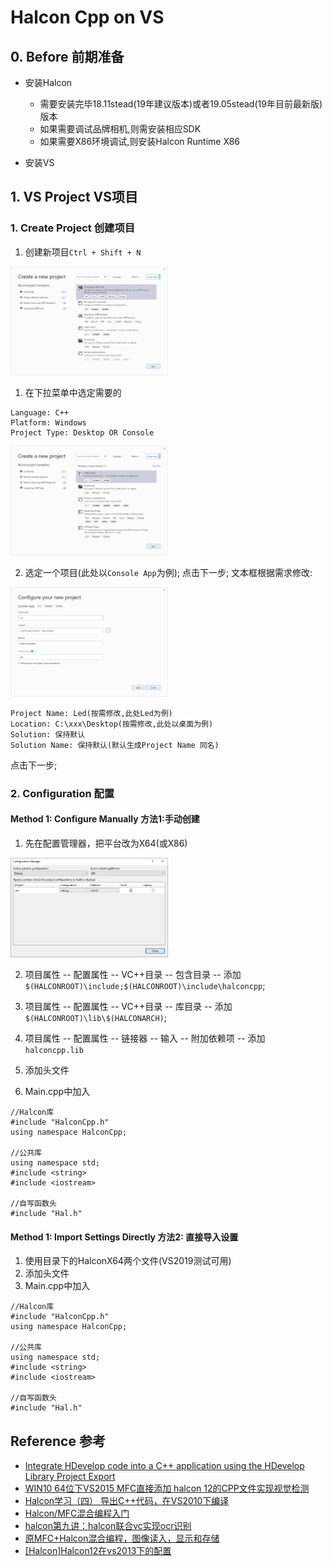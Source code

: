 # Halcon Cpp on VS

## 0. Before 前期准备

- 安装Halcon
  - 需要安装完毕18.11stead(19年建议版本)或者19.05stead(19年目前最新版)版本
  - 如果需要调试品牌相机,则需安装相应SDK
  - 如果需要X86环境调试,则安装Halcon Runtime X86

- 安装VS

## 1. VS Project VS项目

### 1. Create Project 创建项目
1. 创建新项目```Ctrl + Shift + N```

<img src="Create Project1.png" width = "50%" />

 
1. 在下拉菜单中选定需要的
```
Language: C++
Platform: Windows
Project Type: Desktop OR Console
```
<img src="Create Project2.png" width = "50%" />

2. 选定一个项目(此处以```Console App```为例);
点击下一步;
文本框根据需求修改:
<img src="Create Project3.png" width = "50%" />

```
Project Name: Led(按需修改,此处Led为例)
Location: C:\xxx\Desktop(按需修改,此处以桌面为例)
Solution: 保持默认
Solution Name: 保持默认(默认生成Project Name 同名)
```
点击下一步;
### 2. Configuration 配置
#### Method 1: Configure Manually 方法1:手动创建
1. 先在配置管理器，把平台改为X64(或X86)

<img src="Configuration1.png" width = "50%" />

2. 项目属性 -- 配置属性 -- VC++目录 -- 包含目录 -- 添加 ```$(HALCONROOT)\include;$(HALCONROOT)\include\halconcpp```;


3. 项目属性 -- 配置属性 -- VC++目录 -- 库目录 -- 添加 ```$(HALCONROOT)\lib\$(HALCONARCH)```;

4. 项目属性 -- 配置属性 -- 链接器 -- 输入 -- 附加依赖项 -- 添加 ```halconcpp.lib```

5. 添加头文件
6. Main.cpp中加入

```
//Halcon库
#include "HalconCpp.h"
using namespace HalconCpp;

//公共库
using namespace std;
#include <string>
#include <iostream>

//自写函数头
#include "Hal.h"
```

#### Method 1: Import Settings Directly 方法2: 直接导入设置

1. 使用目录下的HalconX64两个文件(VS2019测试可用)
2.  添加头文件
3.  Main.cpp中加入

```
//Halcon库
#include "HalconCpp.h"
using namespace HalconCpp;

//公共库
using namespace std;
#include <string>
#include <iostream>

//自写函数头
#include "Hal.h"
```













## Reference 参考

- [Integrate HDevelop code into a C++ application using the HDevelop Library Project Export](https://www.mvtec.com/news-press/video/detail/hdevelop-library-project-export0/?no_cache=1&cHash=08ee6d47d22df249a146cf637790946e)
- [WIN10 64位下VS2015 MFC直接添加 halcon 12的CPP文件实现视觉检测](https://www.cnblogs.com/tmdsleep/p/5485882.html)
- [Halcon学习（四） 导出C++代码，在VS2010下编译](https://blog.csdn.net/chaipp0607/article/details/69514982)
- [Halcon/MFC混合编程入门](https://blog.csdn.net/lsh_2013/article/details/50539003)
- [halcon第九讲：halcon联合vc实现ocr识别](https://blog.csdn.net/qq_24946843/article/details/82114589)
- [原MFC+Halcon混合编程，图像读入，显示和存储](https://blog.csdn.net/bettyshasha/article/details/51544203)
- [[Halcon]Halcon12在vs2013下的配置](https://blog.csdn.net/kingcooper/article/details/50774760)